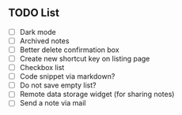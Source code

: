 
## TODO List
  - [ ] Dark mode
  - [ ] Archived notes
  - [ ] Better delete confirmation box
  - [ ] Create new shortcut key on listing page
  - [ ] Checkbox list
  - [ ] Code snippet via markdown?
  - [ ] Do not save empty list?
  - [ ] Remote data storage widget (for sharing notes)
  - [ ] Send a note via mail